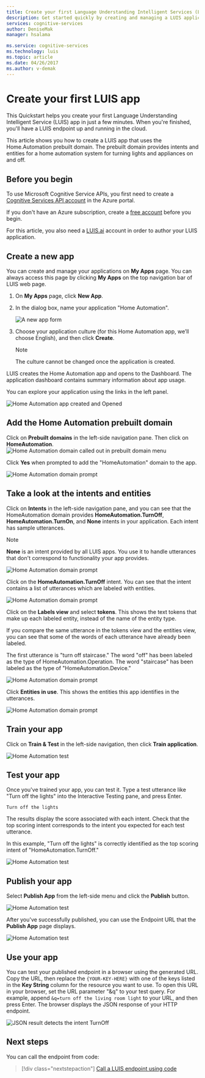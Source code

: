 ```yaml
---
title: Create your first Language Understanding Intelligent Services (LUIS) app in 10 minutes in Azure | Microsoft Docs 
description: Get started quickly by creating and managing a LUIS application on the Language Understanding Intelligent Services (LUIS) webpage. 
services: cognitive-services
author: DeniseMak
manager: hsalama

ms.service: cognitive-services
ms.technology: luis
ms.topic: article
ms.date: 04/26/2017
ms.author: v-demak
---
```


# Create your first LUIS app

This Quickstart helps you create your first Language Understanding Intelligent Service (LUIS) app in just a few minutes. When you're finished, you'll have a LUIS endpoint up and running in the cloud.

This article shows you how to create a LUIS app that uses the Home.Automation prebuilt domain. The prebuilt domain provides intents and entities for a home automation system for turning lights and appliances on and off.

## Before you begin
To use Microsoft Cognitive Service APIs, you first need to create a [Cognitive Services API account](https://docs.microsoft.com/azure/cognitive-services/cognitive-services-apis-create-account) in the Azure portal.

If you don't have an Azure subscription, create a [free account](https://azure.microsoft.com/free/?WT.mc_id=A261C142F) before you begin.

For this article, you also need a [LUIS.ai][luis.ai] account in order to author your LUIS application.

## Create a new app
You can create and manage your applications on **My Apps** page. You can always access this page by clicking **My Apps** on the top navigation bar of LUIS web page. 

1. On **My Apps** page, click **New App**.
2. In the dialog box, name your application "Home Automation".

    ![A new app form](./media/luis-quickstart-new-app/new-app-dialog.PNG)
3. Choose your application culture (for this Home Automation app, we’ll choose English), and then click **Create**. 

    >[!NOTE]
    >The culture cannot be changed once the application is created. 

LUIS creates the Home Automation app and opens to the Dashboard. The application dashboard contains summary information about app usage. 

You can explore your application using the links in the left panel.

![Home Automation app created and Opened](./media/luis-quickstart-new-app/app-created-opened.PNG)

## Add the Home Automation prebuilt domain

Click on **Prebuilt domains** in the left-side navigation pane. Then click on **HomeAutomation**.
![Home Automation domain called out in prebuilt domain menu](./media/luis-quickstart-new-app/prebuilt-domain-find.PNG)

Click **Yes** when prompted to add the "HomeAutomation" domain to the app.

![Home Automation domain prompt](./media/luis-quickstart-new-app/add-prebuilt-domain-dialog.PNG)

## Take a look at the intents and entities

Click on **Intents** in the left-side navigation pane, and you can see that the HomeAutomation domain provides **HomeAutomation.TurnOff**, **HomeAutomation.TurnOn**, and **None** intents in your application. Each intent has sample utterances.

> [!NOTE]
> **None** is an intent provided by all LUIS apps. You use it to handle utterances that don't correspond to functionality your app provides. 

![Home Automation domain prompt](./media/luis-quickstart-new-app/intents.PNG)

Click on the **HomeAutomation.TurnOff** intent. You can see that the intent contains a list of utterances which are labeled with entities.

![Home Automation domain prompt](./media/luis-quickstart-new-app/utterances.PNG)

Click on the **Labels view** and select **tokens**. This shows the text tokens that make up each labeled entity, instead of the name of the entity type.

If you compare the same utterance in the tokens view and the entities view, you can see that some of the words of each utterance have already been labeled. 

The first utterance is "turn off staircase." The word "off" has been labeled as the type of HomeAutomation.Operation. The word "staircase" has been labeled as the type of "HomeAutomation.Device."

![Home Automation domain prompt](./media/luis-quickstart-new-app/utterances-tokens.PNG)

Click **Entities in use**. This shows the entities this app identifies in the utterances.

![Home Automation domain prompt](./media/luis-quickstart-new-app/entities-in-use.PNG)

## Train your app

Click on **Train & Test** in the left-side navigation, then click **Train application**.

![Home Automation test](./media/luis-quickstart-new-app/test-callout.PNG)

## Test your app
Once you've trained your app, you can test it. Type a test utterance like "Turn off the lights" into the Interactive Testing pane, and press Enter. 

```
Turn off the lights
```

The results display the score associated with each intent. Check that the top scoring intent corresponds to the intent you expected for each test utterance.

In this example, "Turn off the lights" is correctly identified as the top scoring intent of "HomeAutomation.TurnOff."

![Home Automation test](./media/luis-quickstart-new-app/test-prebuilt-domain-home.PNG)

## Publish your app
Select **Publish App** from the left-side menu and click the **Publish** button. 

![Home Automation test](./media/luis-quickstart-new-app/publish-before.PNG)

After you've successfully published, you can use the Endpoint URL that the **Publish App** page displays.

![Home Automation test](./media/luis-quickstart-new-app/publish.PNG)

## Use your app
You can test your published endpoint in a browser using the generated URL. Copy the URL, then replace the `{YOUR-KEY-HERE}` with one of the keys listed in the **Key String** column for the resource you want to use. To open this URL in your browser, set the URL parameter "&q" to your test query. For example, append `&q=turn off the living room light` to your URL, and then press Enter. The browser displays the JSON response of your HTTP endpoint.  

![JSON result detects the intent TurnOff](./media/luis-get-started-node-get-intent/turn-off-living-room.png)

## Next steps

You can call the endpoint from code:

> [!div class="nextstepaction"]
> [Call a LUIS endpoint using code](luis-get-started-node-get-intent.md)


[luis.ai]:https://www.luis.ai